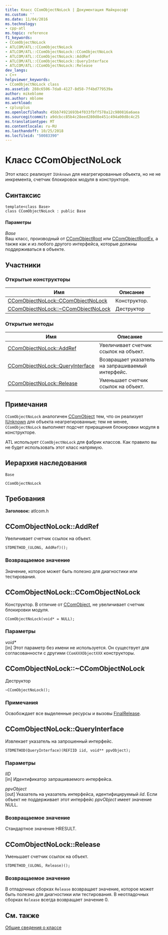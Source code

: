 ```yaml
---
title: Класс CComObjectNoLock | Документация Майкрософт
ms.custom: ''
ms.date: 11/04/2016
ms.technology:
- cpp-atl
ms.topic: reference
f1_keywords:
- CComObjectNoLock
- ATLCOM/ATL::CComObjectNoLock
- ATLCOM/ATL::CComObjectNoLock::CComObjectNoLock
- ATLCOM/ATL::CComObjectNoLock::AddRef
- ATLCOM/ATL::CComObjectNoLock::QueryInterface
- ATLCOM/ATL::CComObjectNoLock::Release
dev_langs:
- C++
helpviewer_keywords:
- CComObjectNoLock class
ms.assetid: 288c6506-7da8-4127-8d58-7f4bd779539a
author: mikeblome
ms.author: mblome
ms.workload:
- cplusplus
ms.openlocfilehash: 45bb74921693b4f033fbff578a12c980816a6aea
ms.sourcegitcommit: a9dcbcc85b4c28eed280d8e451c494a00d8c4c25
ms.translationtype: MT
ms.contentlocale: ru-RU
ms.lasthandoff: 10/25/2018
ms.locfileid: "50083390"
---
```

# <a name="ccomobjectnolock-class"></a>Класс CComObjectNoLock

Этот класс реализует `IUnknown` для неагрегированные объекта, но не не инкремента, счетчик блокировок модуля в конструкторе.

## <a name="syntax"></a>Синтаксис

```
template<class Base>
class CComObjectNoLock : public Base
```

#### <a name="parameters"></a>Параметры

*Base*<br/>
Ваш класс, производный от [CComObjectRoot](../../atl/reference/ccomobjectroot-class.md) или [CComObjectRootEx](../../atl/reference/ccomobjectrootex-class.md), а также как и из любого другого интерфейса, которые должны поддерживаться в объекте.

## <a name="members"></a>Участники

### <a name="public-constructors"></a>Открытые конструкторы

|Имя|Описание|
|----------|-----------------|
|[CComObjectNoLock::CComObjectNoLock](#ccomobjectnolock)|Конструктор.|
|[CComObjectNoLock::~CComObjectNoLock](#dtor)|Деструктор|

### <a name="public-methods"></a>Открытые методы

|Имя|Описание|
|----------|-----------------|
|[CComObjectNoLock::AddRef](#addref)|Увеличивает счетчик ссылок на объект.|
|[CComObjectNoLock::QueryInterface](#queryinterface)|Возвращает указатель на запрашиваемый интерфейс.|
|[CComObjectNoLock::Release](#release)|Уменьшает счетчик ссылок на объект.|

## <a name="remarks"></a>Примечания

`CComObjectNoLock` аналогичен [CComObject](../../atl/reference/ccomobject-class.md) тем, что он реализует [IUnknown](/windows/desktop/api/unknwn/nn-unknwn-iunknown) для объекта неагрегированные; тем не менее, `CComObjectNoLock` выполняет подсчет приращения блокировки модуля в конструкторе.

ATL использует `CComObjectNoLock` для фабрик классов. Как правило вы не будет использовать этот класс напрямую.

## <a name="inheritance-hierarchy"></a>Иерархия наследования

`Base`

`CComObjectNoLock`

## <a name="requirements"></a>Требования

**Заголовок:** atlcom.h

##  <a name="addref"></a>  CComObjectNoLock::AddRef

Увеличивает счетчик ссылок на объект.

```
STDMETHOD_(ULONG, AddRef)();
```

### <a name="return-value"></a>Возвращаемое значение

Значение, которое может быть полезно для диагностики или тестирования.

##  <a name="ccomobjectnolock"></a>  CComObjectNoLock::CComObjectNoLock

Конструктор. В отличие от [CComObject](../../atl/reference/ccomobject-class.md), не увеличивает счетчик блокировки модуля.

```
CComObjectNoLock(void* = NULL);
```

### <a name="parameters"></a>Параметры

<em>void\*</em><br/>
[in] Этот параметр без имени не используется. Он существует для согласованности с другими `CComXXXObjectXXX` конструкторы.

##  <a name="dtor"></a>  CComObjectNoLock::~CComObjectNoLock

Деструктор

```
~CComObjectNoLock();
```

### <a name="remarks"></a>Примечания

Освобождает все выделенные ресурсы и вызовы [FinalRelease](ccomobjectrootex-class.md#finalrelease).

##  <a name="queryinterface"></a>  CComObjectNoLock::QueryInterface

Извлекает указатель на запрошенный интерфейс.

```
STDMETHOD(QueryInterface)(REFIID iid, void** ppvObject);
```

### <a name="parameters"></a>Параметры

*IID*<br/>
[in] Идентификатор запрашиваемого интерфейса.

*ppvObject*<br/>
[out] Указатель на указатель интерфейса, идентифицируемый *iid*. Если объект не поддерживает этот интерфейс *ppvObject* имеет значение NULL.

### <a name="return-value"></a>Возвращаемое значение

Стандартное значение HRESULT.

##  <a name="release"></a>  CComObjectNoLock::Release

Уменьшает счетчик ссылок на объект.

```
STDMETHOD_(ULONG, Release)();
```

### <a name="return-value"></a>Возвращаемое значение

В отладочных сборках `Release` возвращает значение, которое может быть полезно для диагностики или тестирования. В неотладочных сборках `Release` всегда возвращает значение 0.

## <a name="see-also"></a>См. также

[Общие сведения о классе](../../atl/atl-class-overview.md)
